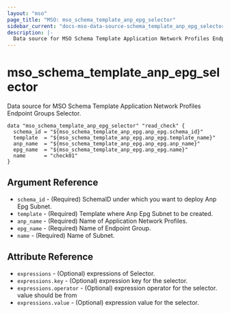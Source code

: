```yaml
---
layout: "mso"
page_title: "MSO: mso_schema_template_anp_epg_selector"
sidebar_current: "docs-mso-data-source-schema_template_anp_epg_selector"
description: |-
  Data source for MSO Schema Template Application Network Profiles Endpoint Groups Selector.
---
```


# mso_schema_template_anp_epg_selector #

Data source for MSO Schema Template Application Network Profiles Endpoint Groups Selector.

```hcl
data "mso_schema_template_anp_epg_selector" "read_check" {
  schema_id = "${mso_schema_template_anp_epg.anp_epg.schema_id}"
  template  = "${mso_schema_template_anp_epg.anp_epg.template_name}"
  anp_name  = "${mso_schema_template_anp_epg.anp_epg.anp_name}"
  epg_name  = "${mso_schema_template_anp_epg.anp_epg.name}"
  name      = "check01"
}
```

## Argument Reference ##

* `schema_id` - (Required) SchemaID under which you want to deploy Anp Epg Subnet.
* `template` - (Required) Template where Anp Epg Subnet to be created.
* `anp_name` - (Required) Name of Application Network Profiles.
* `epg_name` - (Required) Name of Endpoint Group.
* `name` - (Required) Name of Subnet.

## Attribute Reference ##

* `expressions` - (Optional) expressions of Selector.
* `expressions.key` - (Optional) expression key for the selector.
* `expressions.operator` - (Optional) expression operator for the selector. value should be from 
* `expressions.value` - (Optional) expression value for the selector.